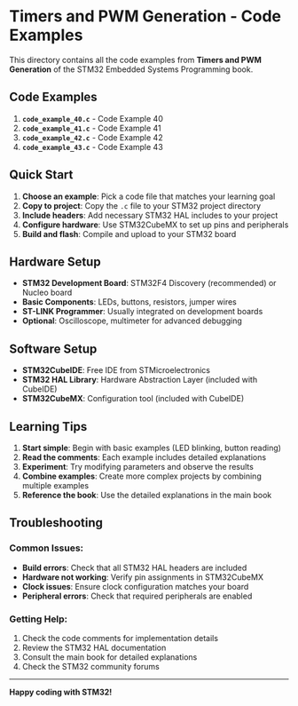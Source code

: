 # Timers and PWM Generation - Code Examples

This directory contains all the code examples from **Timers and PWM Generation** of the STM32 Embedded Systems Programming book.

## Code Examples

 1. **`code_example_40.c`** - Code Example 40
 2. **`code_example_41.c`** - Code Example 41
 3. **`code_example_42.c`** - Code Example 42
 4. **`code_example_43.c`** - Code Example 43

## Quick Start

1. **Choose an example**: Pick a code file that matches your learning goal
2. **Copy to project**: Copy the `.c` file to your STM32 project directory
3. **Include headers**: Add necessary STM32 HAL includes to your project
4. **Configure hardware**: Use STM32CubeMX to set up pins and peripherals
5. **Build and flash**: Compile and upload to your STM32 board

## Hardware Setup

- **STM32 Development Board**: STM32F4 Discovery (recommended) or Nucleo board
- **Basic Components**: LEDs, buttons, resistors, jumper wires
- **ST-LINK Programmer**: Usually integrated on development boards
- **Optional**: Oscilloscope, multimeter for advanced debugging

## Software Setup

- **STM32CubeIDE**: Free IDE from STMicroelectronics
- **STM32 HAL Library**: Hardware Abstraction Layer (included with CubeIDE)
- **STM32CubeMX**: Configuration tool (included with CubeIDE)

## Learning Tips

1. **Start simple**: Begin with basic examples (LED blinking, button reading)
2. **Read the comments**: Each example includes detailed explanations
3. **Experiment**: Try modifying parameters and observe the results
4. **Combine examples**: Create more complex projects by combining multiple examples
5. **Reference the book**: Use the detailed explanations in the main book

## Troubleshooting

### Common Issues:

- **Build errors**: Check that all STM32 HAL headers are included
- **Hardware not working**: Verify pin assignments in STM32CubeMX
- **Clock issues**: Ensure clock configuration matches your board
- **Peripheral errors**: Check that required peripherals are enabled

### Getting Help:

1. Check the code comments for implementation details
2. Review the STM32 HAL documentation
3. Consult the main book for detailed explanations
4. Check the STM32 community forums

---

**Happy coding with STM32!**
